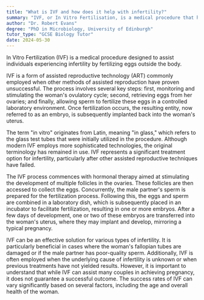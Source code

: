 ```yaml
---
title: "What is IVF and how does it help with infertility?"
summary: "IVF, or In Vitro Fertilisation, is a medical procedure that helps with infertility by fertilising eggs outside the body."
author: "Dr. Robert Evans"
degree: "PhD in Microbiology, University of Edinburgh"
tutor_type: "GCSE Biology Tutor"
date: 2024-05-30
---
```


In Vitro Fertilization (IVF) is a medical procedure designed to assist individuals experiencing infertility by fertilizing eggs outside the body. 

IVF is a form of assisted reproductive technology (ART) commonly employed when other methods of assisted reproduction have proven unsuccessful. The process involves several key steps: first, monitoring and stimulating the woman's ovulatory cycle; second, retrieving eggs from her ovaries; and finally, allowing sperm to fertilize these eggs in a controlled laboratory environment. Once fertilization occurs, the resulting entity, now referred to as an embryo, is subsequently implanted back into the woman's uterus.

The term "in vitro" originates from Latin, meaning "in glass," which refers to the glass test tubes that were initially utilized in the procedure. Although modern IVF employs more sophisticated technologies, the original terminology has remained in use. IVF represents a significant treatment option for infertility, particularly after other assisted reproductive techniques have failed.

The IVF process commences with hormonal therapy aimed at stimulating the development of multiple follicles in the ovaries. These follicles are then accessed to collect the eggs. Concurrently, the male partner's sperm is prepared for the fertilization process. Following this, the eggs and sperm are combined in a laboratory dish, which is subsequently placed in an incubator to facilitate fertilization, resulting in one or more embryos. After a few days of development, one or two of these embryos are transferred into the woman's uterus, where they may implant and develop, mirroring a typical pregnancy.

IVF can be an effective solution for various types of infertility. It is particularly beneficial in cases where the woman's fallopian tubes are damaged or if the male partner has poor-quality sperm. Additionally, IVF is often employed when the underlying cause of infertility is unknown or when previous treatments have not yielded results. However, it is important to understand that while IVF can assist many couples in achieving pregnancy, it does not guarantee a successful outcome. The success rates of IVF can vary significantly based on several factors, including the age and overall health of the woman.
    